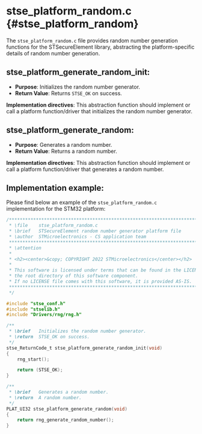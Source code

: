 # stse_platform_random.c {#stse_platform_random}

The `stse_platform_random.c` file provides random number generation functions for the STSecureElement library, abstracting the platform-specific details of random number generation.

## stse_platform_generate_random_init:

- **Purpose**: Initializes the random number generator.
- **Return Value**: Returns `STSE_OK` on success.

**Implementation directives**: This abstraction function should implement or call a platform function/driver that initializes the random number generator.

## stse_platform_generate_random:

- **Purpose**: Generates a random number.
- **Return Value**: Returns a random number.

**Implementation directives**: This abstraction function should implement or call a platform function/driver that generates a random number.

## Implementation example:

Please find below an example of the `stse_platform_random.c` implementation for the STM32 platform:

```c
/******************************************************************************
 * \file    stse_platform_random.c
 * \brief   STSecureElement random number generator platform file
 * \author  STMicroelectronics - CS application team
 ******************************************************************************
 * \attention
 *
 * <h2><center>&copy; COPYRIGHT 2022 STMicroelectronics</center></h2>
 *
 * This software is licensed under terms that can be found in the LICENSE file in
 * the root directory of this software component.
 * If no LICENSE file comes with this software, it is provided AS-IS.
 ******************************************************************************
 */

#include "stse_conf.h"
#include "stselib.h"
#include "Drivers/rng/rng.h"

/**
 * \brief   Initializes the random number generator.
 * \return  STSE_OK on success.
 */
stse_ReturnCode_t stse_platform_generate_random_init(void)
{
    rng_start();

    return (STSE_OK);
}

/**
 * \brief   Generates a random number.
 * \return  A random number.
 */
PLAT_UI32 stse_platform_generate_random(void)
{
    return rng_generate_random_number();
}
```